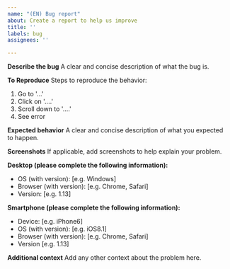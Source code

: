 ```yaml
---
name: "(EN) Bug report"
about: Create a report to help us improve
title: ''
labels: bug
assignees: ''

---
```


**Describe the bug**
A clear and concise description of what the bug is.

**To Reproduce**
Steps to reproduce the behavior:
1. Go to '...'
2. Click on '....'
3. Scroll down to '....'
4. See error

**Expected behavior**
A clear and concise description of what you expected to happen.

**Screenshots**
If applicable, add screenshots to help explain your problem.

**Desktop (please complete the following information):**
 - OS (with version): [e.g. Windows]
 - Browser (with version): [e.g. Chrome, Safari]
 - Version: [e.g. 1.13]

**Smartphone (please complete the following information):**
 - Device: [e.g. iPhone6]
 - OS (with version): [e.g. iOS8.1]
 - Browser (with version): [e.g. Chrome, Safari]
 - Version [e.g. 1.13]

**Additional context**
Add any other context about the problem here.

